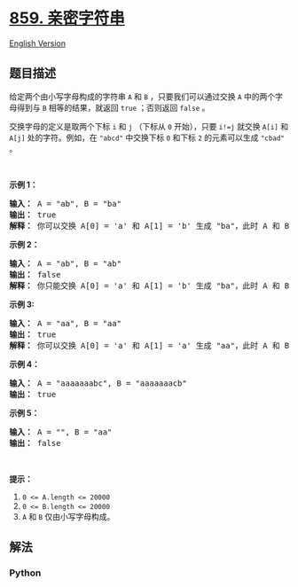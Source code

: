 # [859. 亲密字符串](https://leetcode-cn.com/problems/buddy-strings)

[English Version](/leetcode/0800-0899/0859.Buddy%20Strings/README_EN.md)

## 题目描述

<!-- 这里写题目描述 -->

<p>给定两个由小写字母构成的字符串 <code>A</code> 和 <code>B</code> ，只要我们可以通过交换 <code>A</code> 中的两个字母得到与 <code>B</code> 相等的结果，就返回 <code>true</code> ；否则返回 <code>false</code> 。</p>

<p>交换字母的定义是取两个下标 <code>i</code> 和 <code>j</code> （下标从 <code>0</code> 开始），只要 <code>i!=j</code> 就交换 <code>A[i]</code> 和 <code>A[j]</code> 处的字符。例如，在 <code>"abcd"</code> 中交换下标 <code>0</code> 和下标 <code>2</code> 的元素可以生成 <code>"cbad"</code> 。</p>

<p> </p>

<p><strong>示例 1：</strong></p>

<pre>
<strong>输入： </strong>A = "ab", B = "ba"
<strong>输出： </strong>true<strong>
解释： </strong>你可以交换 A[0] = 'a' 和 A[1] = 'b' 生成 "ba"，此时 A 和 B 相等。</pre>

<p><strong>示例 2：</strong></p>

<pre>
<strong>输入： </strong>A = "ab", B = "ab"
<strong>输出： </strong>false
<strong>解释： </strong>你只能交换 A[0] = 'a' 和 A[1] = 'b' 生成 "ba"，此时 A 和 B 不相等。
</pre>

<p><strong>示例 3:</strong></p>

<pre>
<strong>输入： </strong>A = "aa", B = "aa"
<strong>输出： </strong>true
<strong>解释： </strong>你可以交换 A[0] = 'a' 和 A[1] = 'a' 生成 "aa"，此时 A 和 B 相等。</pre>

<p><strong>示例 4：</strong></p>

<pre>
<strong>输入： </strong>A = "aaaaaaabc", B = "aaaaaaacb"
<strong>输出： </strong>true
</pre>

<p><strong>示例 5：</strong></p>

<pre>
<strong>输入： </strong>A = "", B = "aa"
<strong>输出： </strong>false
</pre>

<p> </p>

<p><strong>提示：</strong></p>

<ol>
	<li><code>0 <= A.length <= 20000</code></li>
	<li><code>0 <= B.length <= 20000</code></li>
	<li><code>A</code> 和 <code>B</code> 仅由小写字母构成。</li>
</ol>


## 解法

<!-- 这里可写通用的实现逻辑 -->

<!-- tabs:start -->

### **Python**

<!-- 这里可写当前语言的特殊实现逻辑 -->

```python

```

<!-- tabs:end -->
